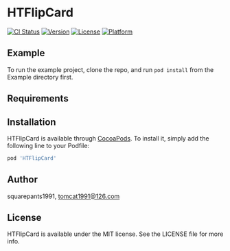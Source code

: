 # HTFlipCard

[![CI Status](http://img.shields.io/travis/squarepants1991/HTFlipCard.svg?style=flat)](https://travis-ci.org/squarepants1991/HTFlipCard)
[![Version](https://img.shields.io/cocoapods/v/HTFlipCard.svg?style=flat)](http://cocoapods.org/pods/HTFlipCard)
[![License](https://img.shields.io/cocoapods/l/HTFlipCard.svg?style=flat)](http://cocoapods.org/pods/HTFlipCard)
[![Platform](https://img.shields.io/cocoapods/p/HTFlipCard.svg?style=flat)](http://cocoapods.org/pods/HTFlipCard)

## Example

To run the example project, clone the repo, and run `pod install` from the Example directory first.

## Requirements

## Installation

HTFlipCard is available through [CocoaPods](http://cocoapods.org). To install
it, simply add the following line to your Podfile:

```ruby
pod 'HTFlipCard'
```

## Author

squarepants1991, tomcat1991@126.com

## License

HTFlipCard is available under the MIT license. See the LICENSE file for more info.
